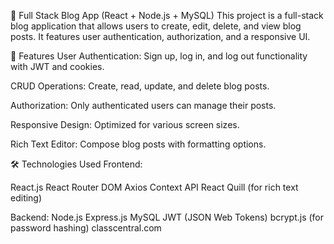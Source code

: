 📝 Full Stack Blog App (React + Node.js + MySQL)
This project is a full-stack blog application that allows users to create, edit, delete, and view blog posts. It features user authentication, authorization, and a responsive UI.

🚀 Features
User Authentication: Sign up, log in, and log out functionality with JWT and cookies.

CRUD Operations: Create, read, update, and delete blog posts.

Authorization: Only authenticated users can manage their posts.

Responsive Design: Optimized for various screen sizes.

Rich Text Editor: Compose blog posts with formatting options.



🛠️ Technologies Used
Frontend:

React.js
React Router DOM
Axios
Context API
React Quill (for rich text editing)


Backend:
Node.js
Express.js
MySQL
JWT (JSON Web Tokens)
bcrypt.js (for password hashing)
classcentral.com
